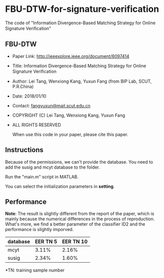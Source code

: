 # FBU-DTW-for-signature-verification
The code of "Information Divergence-Based Matching Strategy for Online Signature Veriﬁcation"

## FBU-DTW
- Paper Link: http://ieeexplore.ieee.org/document/8097414

- Title: Information Divergence-Based Matching Strategy for Online Signature Veriﬁcation
  
- Author: Lei Tang, Wenxiong Kang, Yuxun Fang (from BIP Lab, SCUT, P.R.China)
  
- Date: 2018/01/10
  
- Contact: fangyuxun@mail.scut.edu.cn
  
- COPYRIGHT (C) Lei Tang, Wenxiong Kang, Yuxun Fang 
  
- ALL RIGHTS RESERVED

  When use this code in your paper, please cite this paper.

## Instructions
  Because of the permissions, we can't provide the database. You need to add the susig and mcyt database to the folder.

  Run the "main.m" script in MATLAB.
  
  You can select the initialization parameters in __setting__.
  
## Performance
__Note__: The result is slightly different from the report of the paper, which is mainly because the numerical differences in the process of reproduction. What's more, we find a better parameter of the classifier ID2 and the performance is slightly imporved.

database |  EER TN 5  | EER TN 10 |
---------|  --------  |  -------- |
  mcyt   |    3.11%   |    2.16%  |
 susig   |    2.34%   |    1.60%  |
 
*TN: training sample number
